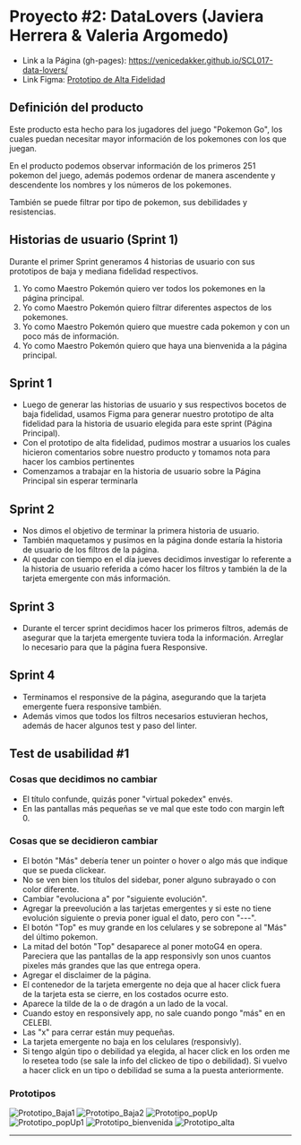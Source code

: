 # Proyecto #2: DataLovers (Javiera Herrera & Valeria Argomedo)

* Link a la Página (gh-pages): https://venicedakker.github.io/SCL017-data-lovers/ 
* Link Figma: [Prototipo de Alta Fidelidad ](https://www.figma.com/file/fxpUJgdxYroRBwpN3yXuvC/DataLovers-Herrera-and-Argomedo)

## Definición del producto

Este producto esta hecho para los jugadores del juego "Pokemon Go", los cuales puedan necesitar mayor información de los pokemones con los que juegan.

En el producto podemos observar información de los primeros 251 pokemon del juego, además podemos ordenar de manera ascendente y descendente los nombres y los números de los pokemones. 

También se puede filtrar por tipo de pokemon, sus debilidades y resistencias. 

## Historias de usuario (Sprint 1)
Durante el primer Sprint generamos 4 historias de usuario con sus prototipos de baja y mediana fidelidad respectivos. 

1. Yo como Maestro Pokemón quiero ver todos los pokemones en la página principal.
2. Yo como Maestro Pokemón quiero filtrar diferentes aspectos de los pokemones.
3. Yo como Maestro Pokemón quiero que muestre cada pokemon y con un poco más de información.
4. Yo como Maestro Pokemón quiero que haya una bienvenida a la página principal.


## Sprint 1 
* Luego de generar las historias de usuario y sus respectivos bocetos de baja fidelidad, usamos Figma para generar nuestro prototipo de alta fidelidad para la historia de usuario elegida para este sprint (Página Principal).
* Con el prototipo de alta fidelidad, pudimos mostrar a usuarios los cuales hicieron comentarios sobre nuestro producto y tomamos nota para hacer los cambios pertinentes
* Comenzamos a trabajar en la historia de usuario sobre la Página Principal sin esperar terminarla
## Sprint 2
* Nos dimos el objetivo de terminar la primera historia de usuario.
* También maquetamos y pusimos en la página donde estaría la historia de usuario de los filtros de la página. 
* Al quedar con tiempo en el día jueves decidimos investigar lo referente a la historia de usuario referida a cómo hacer los filtros y también la de la tarjeta emergente con más información. 
## Sprint 3
* Durante el tercer sprint decidimos hacer los primeros filtros, además de asegurar que la tarjeta emergente tuviera toda la información. Arreglar lo necesario para que la página fuera Responsive.
## Sprint 4
* Terminamos el responsive de la página, asegurando que la tarjeta emergente fuera responsive también. 
* Además vimos que todos los filtros necesarios estuvieran hechos, además de hacer algunos test y paso del linter.

## Test de usabilidad #1
### Cosas que decidimos no cambiar 
* El título confunde, quizás poner "virtual pokedex" envés.
* En las pantallas más pequeñas se ve mal que este todo con margin left 0. 

### Cosas que se decidieron cambiar
* El botón "Más" debería tener un pointer o hover o algo más que indique que se pueda clickear.
* No se ven bien los títulos del sidebar, poner alguno subrayado o con color diferente.
* Cambiar "evoluciona a"  por "siguiente evolución".
* Agregar la preevolución a las tarjetas emergentes y si este no tiene evolución siguiente o previa poner igual el dato, pero con "---".
* El botón "Top" es muy grande en los celulares y se sobrepone al "Más" del último pokemon.
* La mitad del botón "Top" desaparece al poner motoG4 en opera. Pareciera que las pantallas de la app responsivly son unos cuantos pixeles más grandes que las que entrega opera.
* Agregar el disclaimer de la página.
* El contenedor de la tarjeta emergente no deja que al hacer click fuera de la tarjeta esta se cierre, en los costados ocurre esto.
* Aparece la tilde de la o de dragón a un lado de la vocal.
* Cuando estoy en responsively app, no sale cuando pongo "más" en en CELEBI.
* Las "x" para cerrar están muy pequeñas.
* La tarjeta emergente no baja en los celulares (responsivly).
* Si tengo algún tipo o debilidad ya elegida, al hacer click en los orden me lo resetea todo (se sale la info del clickeo de tipo o debilidad). Si vuelvo a hacer click en un tipo o debilidad se suma a la puesta anteriormente. 

### Prototipos  
![Prototipo_Baja1](/img_prototipo/Prototipo_Baja_Pagina_Principal.png)
![Prototipo_Baja2](/img_prototipo/Prototipo_Baja_Pagina_Principal_iteracion.png)
![Prototipo_popUp](/img_prototipo/Prototipo_Baja_popUp.png)
![Prototipo_popUp1](/img_prototipo/Prototipo_Baja_popUp_iteracion.png)
![Prototipo_bienvenida](/img_prototipo/Prototipo_Baja_Pagina_Bienvenida.png)
![Prototipo_alta](/img_prototipo/Prototipo_Alta_Pagina_Principal.png)





***


